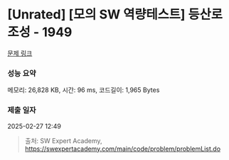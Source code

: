 # [Unrated] [모의 SW 역량테스트] 등산로 조성 - 1949 

[문제 링크](https://swexpertacademy.com/main/code/problem/problemDetail.do?contestProbId=AV5PoOKKAPIDFAUq) 

### 성능 요약

메모리: 26,828 KB, 시간: 96 ms, 코드길이: 1,965 Bytes

### 제출 일자

2025-02-27 12:49



> 출처: SW Expert Academy, https://swexpertacademy.com/main/code/problem/problemList.do